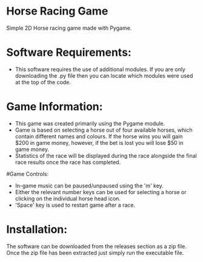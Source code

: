 # Horse Racing Game
Simple 2D Horse racing game made with Pygame.

# Software Requirements:
- This software requires the use of additional modules. If you are only downloading the .py file then you can locate which modules were used at the top of the code.

# Game Information:
- This game was created primarily using the Pygame module.
- Game is based on selecting a horse out of four available horses, which contain different names and colours. If the horse wins you will gain $200 in game money, however, if the bet is lost you will lose $50 in game money. 
- Statistics of the race will be displayed during the race alongside the final race results once the race has completed.

#Game Controls:

- In-game music can be paused/unpaused using the 'm' key.
- Either the relevant number keys can be used for selecting a horse or clicking on the individual horse head icon.
- 'Space' key is used to restart game after a race.

# Installation:

The software can be downloaded from the releases section as a zip file. Once the zip file has been extracted just simply run the executable file. 
